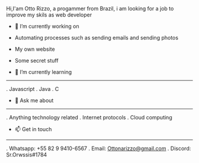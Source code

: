  Hi,I'am Otto Rizzo, a progammer from Brazil, i am looking for a job to improve my skils as web developer

- 🔭 I’m currently working on
- Automating processes such as sending emails and sending photos
- My own website
- Some secret stuff


- 🌱 I’m currently learning 
-------------------------------------------------------------------
. Javascript
. Java
. C

- 💬 Ask me about
-------------------------------------------------------------------
. Anything technology related
. Internet protocols
. Cloud computing

- 📫 Get in touch
-------------------------------------------------------------------
. Whatsapp: +55 82 9 9410-6567
. Email: Ottonarizzo@gmail.com
. Discord: Sr.Orwssis#1784
